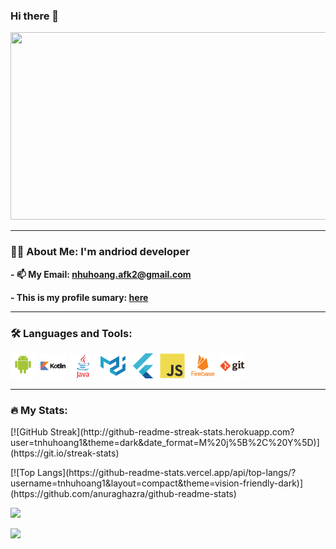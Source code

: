 ### Hi there 👋
<div align="center">
  <img src="https://media.giphy.com/media/dWesBcTLavkZuG35MI/giphy.gif" width="600" height="300"/>
</div>


---

### 👨‍💻 About Me: I'm andriod developer

**- 📫 My Email: nhuhoang.afk2@gmail.com**

**- This is my profile sumary: [here](https://profile-summary-for-github.com/user/tnhuhoang1)**

---

### :hammer_and_wrench: Languages and Tools:
<div>
  <img src="https://github.com/devicons/devicon/blob/master/icons/android/android-original-wordmark.svg" title="Android" alt="Android" width="40" height="40"/>&nbsp;
  <img src="https://github.com/devicons/devicon/blob/master/icons/kotlin/kotlin-original-wordmark.svg" title="Kotlin" alt="Kotlin" width="40" height="40"/>&nbsp;
  <img src="https://github.com/devicons/devicon/blob/master/icons/java/java-original-wordmark.svg" title="Java" alt="Java" width="40" height="40"/>&nbsp;
  <img src="https://github.com/devicons/devicon/blob/master/icons/materialui/materialui-original.svg" title="Material UI" alt="Material UI" width="40" height="40"/>&nbsp;
  <img src="https://github.com/devicons/devicon/blob/master/icons/flutter/flutter-original.svg" title="Flutter" alt="Flutter" width="40" height="40"/>&nbsp;
  <img src="https://github.com/devicons/devicon/blob/master/icons/javascript/javascript-original.svg" title="JavaScript" alt="JavaScript" width="40" height="40"/>&nbsp;
  <img src="https://github.com/devicons/devicon/blob/master/icons/firebase/firebase-plain-wordmark.svg" title="Firebase" alt="Firebase" width="40" height="40"/>&nbsp;
  <img src="https://github.com/devicons/devicon/blob/master/icons/git/git-original-wordmark.svg" title="Git" **alt="Git" width="40" height="40"/>
</div>

---

### :fire: My Stats:
<p style="align: center;">
  [![GitHub Streak](http://github-readme-streak-stats.herokuapp.com?user=tnhuhoang1&theme=dark&date_format=M%20j%5B%2C%20Y%5D)](https://git.io/streak-stats)
</p>
<p style="align: center;">
  [![Top Langs](https://github-readme-stats.vercel.app/api/top-langs/?username=tnhuhoang1&layout=compact&theme=vision-friendly-dark)](https://github.com/anuraghazra/github-readme-stats)
</p>
<p style="align: center;">
  <img src="https://github-readme-stats.vercel.app/api?username=tnhuhoang1&show_icons=true&theme=dark"/>
</p>
<p style="align: center;">
  <img src="https://activity-graph.herokuapp.com/graph?username=tnhuhoang1&theme=react-dark&hide_border=true"/>
</p>




<!--
**tnhuhoang1/tnhuhoang1** is a ✨ _special_ ✨ repository because its `README.md` (this file) appears on your GitHub profile.

Here are some ideas to get you started:

- 🔭 I’m currently working on ...
- 🌱 I’m currently learning ...
- 👯 I’m looking to collaborate on ...
- 🤔 I’m looking for help with ...
- 💬 Ask me about ...
- 📫 How to reach me: ...
- 😄 Pronouns: ...
- ⚡ Fun fact: ...
-->
